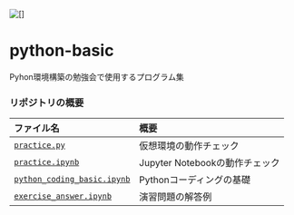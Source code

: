 ![[]](https://img.shields.io/badge/Python-3.10.10-blue)

# python-basic
Pyhon環境構築の勉強会で使用するプログラム集

### リポジトリの概要
| ファイル名 | 概要 |
| :-- | :-- |
| [`practice.py`](/practice.py) | 仮想環境の動作チェック |
| [`practice.ipynb`](/practice.ipynb) | Jupyter Notebookの動作チェック |
| [`python_coding_basic.ipynb`](/python_coding_basic.ipynb) | Pythonコーディングの基礎 |
| [`exercise_answer.ipynb`](/exercise_answer.ipynb) | 演習問題の解答例 |

